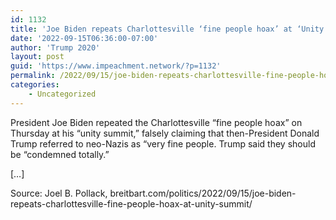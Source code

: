 ```yaml
---
id: 1132
title: 'Joe Biden repeats Charlottesville ‘fine people hoax’ at ‘Unity Summit’'
date: '2022-09-15T06:36:00-07:00'
author: 'Trump 2020'
layout: post
guid: 'https://www.impeachment.network/?p=1132'
permalink: /2022/09/15/joe-biden-repeats-charlottesville-fine-people-hoax-at-unity-summit/
categories:
    - Uncategorized
---
```


President Joe Biden repeated the Charlottesville “fine people hoax” on Thursday at his “unity summit,” falsely claiming that then-President Donald Trump referred to neo-Nazis as “very fine people. Trump said they should be “condemned totally.”

\[…\]

Source: Joel B. Pollack, breitbart.com/politics/2022/09/15/joe-biden-repeats-charlottesville-fine-people-hoax-at-unity-summit/